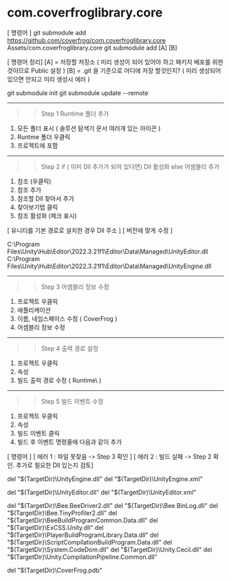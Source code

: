 # com.coverfroglibrary.core
>>

[ 명령어 ]
git submodule add https://github.com/coverfrog/com.coverfroglibrary.core Assets/com.coverfroglibrary.core
git submodule add [A] [B]

[ 명령어 정리]
[A] = 저장할 저장소 ( 미리 생성이 되어 있어야 하고 패키지 배포를 위한 것이므로 Public 설정 )
[B] = .git 을 기준으로 어디에 저장 할것인지? ( 미리 생성되어 있으면 안되고 미리 생성시 에러 )

git submodule init
git submodule update --remote

-------------------------------------------------------------------------------------

>> Step 1
>> Runtime 폴더 추가
   1. 모든 폴더 표시 ( 솔루션 탐색기 문서 여러개 있는 아이콘 )
   2. Runtme 폴더 우클릭 
   3. 프로젝트에 포함

-------------------------------------------------------------------------------------

>> Step 2
>> if ( 이미 Dll 추가가 되어 있다면)
>>      Dll 활성화
>> else
>>      어셈블리 추가
   1. 참조 (우클릭)
   2. 참조 추가
   3. 참조할 Dll 찾아서 추가 
   4. 찾아보기탭 클릭
   5. 참조 활성화 (체크 표시) 

[ 유니티를 기본 경로로 설치한 경우 Dll 주소 ]
[ 버전에 맞게 수정 ]

C:\Program Files\Unity\Hub\Editor\2022.3.21f1\Editor\Data\Managed\UnityEditor.dll
C:\Program Files\Unity\Hub\Editor\2022.3.21f1\Editor\Data\Managed\UnityEngine.dll

-------------------------------------------------------------------------------------

>> Step 3
>> 어셈블리 정보 수정
   1. 프로젝트 우클릭
   2. 애플리케이션 
   3. 이름, 네임스페이스 수정 ( CoverFrog )
   4. 어셈블리 정보 수정

-------------------------------------------------------------------------------------

>> Step 4
>> 출력 경로 설정
   1. 프로젝트 우클릭 
   2. 속성
   3. 빌드 출력 경로 수정 ( Runtime\ )

-------------------------------------------------------------------------------------

>> Step 5
>> 빌드 이벤트 수정
   1. 프로젝트 우클릭
   2. 속성
   3. 빌드 이벤트 클릭
   4. 빌드 후 이벤트 명령줄에 다음과 같이 추가

[ 명령어 ]
[ 에러 1 : 파일 못찾음 -> Step 3 확인 ]
[ 에러 2 : 빌드 실패 -> Step 2 확인. 추가로 필요한 Dll 있는지 검토]

del "$(TargetDir)\UnityEngine.dll"
del "$(TargetDir)\UnityEngine.xml"


del "$(TargetDir)\UnityEditor.dll"
del "$(TargetDir)\UnityEditor.xml"


del "$(TargetDir)\Bee.BeeDriver2.dll"
del "$(TargetDir)\Bee.BinLog.dll"
del "$(TargetDir)\Bee.TinyProfiler2.dll"
del "$(TargetDir)\BeeBuildProgramCommon.Data.dll"
del "$(TargetDir)\ExCSS.Unity.dll"
del "$(TargetDir)\PlayerBuildProgramLibrary.Data.dll"
del "$(TargetDir)\ScriptCompilationBuildProgram.Data.dll"
del "$(TargetDir)\System.CodeDom.dll"
del "$(TargetDir)\Unity.Cecil.dll"
del "$(TargetDir)\Unity.CompilationPipeline.Common.dll"

del "$(TargetDir)\CoverFrog.pdb"


